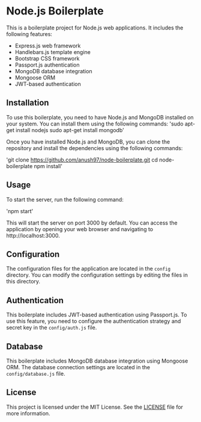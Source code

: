 # Node.js Boilerplate

This is a boilerplate project for Node.js web applications. It includes the following features:

- Express.js web framework
- Handlebars.js template engine
- Bootstrap CSS framework
- Passport.js authentication
- MongoDB database integration
- Mongoose ORM
- JWT-based authentication

## Installation

To use this boilerplate, you need to have Node.js and MongoDB installed on your system. You can install them using the following commands:
'sudo apt-get install nodejs
sudo apt-get install mongodb'


Once you have installed Node.js and MongoDB, you can clone the repository and install the dependencies using the following commands:

'git clone https://github.com/anush97/node-boilerplate.git
cd node-boilerplate
npm install'

## Usage

To start the server, run the following command:

'npm start'

This will start the server on port 3000 by default. You can access the application by opening your web browser and navigating to http://localhost:3000.

## Configuration

The configuration files for the application are located in the `config` directory. You can modify the configuration settings by editing the files in this directory.

## Authentication

This boilerplate includes JWT-based authentication using Passport.js. To use this feature, you need to configure the authentication strategy and secret key in the `config/auth.js` file.

## Database

This boilerplate includes MongoDB database integration using Mongoose ORM. The database connection settings are located in the `config/database.js` file.

## License

This project is licensed under the MIT License. See the [LICENSE](LICENSE) file for more information.
